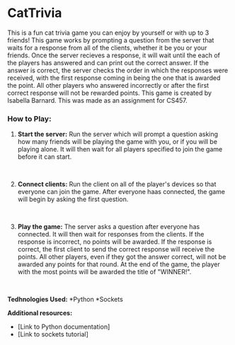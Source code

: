 # CatTrivia

This is a fun cat trivia game you can enjoy by yourself or with up to 3 friends! This game works by prompting a question from the server that waits for a response from all of the clients, whether it be you or your friends. Once the server recieves a response, it will wait until the each of the players has answered and can print out the correct answer. If the answer is correct, the server checks the order in which the responses were received, with the first response coming in being the one that is awarded the point. All other players who answered incorrectly or after the first correct response will not be rewarded points. This game is created by Isabella Barnard. This was made as an assignment for CS457. 
</br>

### How to Play:
1. **Start the server:** Run the server which will prompt a question asking how many friends will be playing the game with you, or if you will be playing alone. It will then wait for all players specified to join the game before it can start.
</br>

2. **Connect clients:** Run the client on all of the player's devices so that everyone can join the game. After everyone haas connected, the game will begin by asking the first question. 
</br>

3. **Play the game:** The server asks a question after everyone has connected. It will then wait for responses from the clients. If the response is incorrect, no points will be awarded. If the response is correct, the first client to send the correct response will receive the points. All other players, even if they got the answer correct, will not be awarded any points for that round. At the end of the game, the player with the most points will be awarded the title of "WINNER!". 
</br>

**Tedhnologies Used:**
*Python
*Sockets
</br>

**Additional resources:**
* [Link to Python documentation]
* [Link to sockets tutorial]
